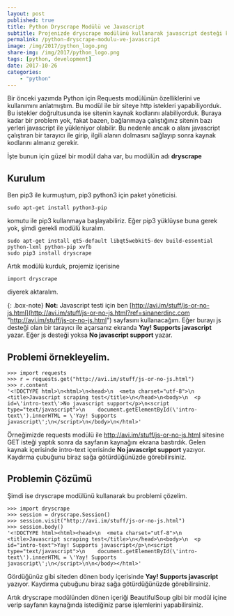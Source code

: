 ```yaml
---
layout: post
published: true
title: Python Dryscrape Modülü ve Javascript
subtitle: Projenizde dryscrape modülünü kullanarak javascript desteği kazandırabilirsiniz.
permalink: /python-dryscrape-modulu-ve-javascript
image: /img/2017/python_logo.png
share-img: /img/2017/python_logo.png
tags: [python, development]
date: 2017-10-26
categories:
    - "python"
---
```

Bir önceki yazımda Python için Requests modülünün özelliklerini ve kullanımını anlatmıştım. Bu modül ile bir siteye http istekleri yapabiliyorduk. Bu istekler doğrultusunda ise sitenin kaynak kodlarını alabiliyorduk. Buraya kadar bir problem yok, fakat bazen, bağlanmaya çalıştığınız sitenin bazı yerleri javascript ile yükleniyor olabilir. Bu nedenle ancak o alanı javascript çalıştıran bir tarayıcı ile girip, ilgili alanın dolmasını sağlayıp sonra kaynak kodlarını almanız gerekir.

İşte bunun için güzel bir modül daha var, bu modülün adı **dryscrape**

## Kurulum
Ben pip3 ile kurmuştum, pip3 python3 için paket yöneticisi.

```
sudo apt-get install python3-pip
```

komutu ile pip3 kullanmaya başlayabiliriz. Eğer pip3 yüklüyse buna gerek yok, şimdi gerekli modülü kuralım.

```
sudo apt-get install qt5-default libqt5webkit5-dev build-essential python-lxml python-pip xvfb
sudo pip3 install dryscrape
```
Artık modülü kurduk, projemiz içerisine

```
import dryscrape
```

diyerek aktaralım.

{: .box-note}
**Not:** Javascript testi için ben [http://avi.im/stuff/js-or-no-js.html](http://avi.im/stuff/js-or-no-js.html?ref=sinanerdinc.com "http://avi.im/stuff/js-or-no-js.html") sayfasını kullanacağım. Eğer burayı js desteği olan bir tarayıcı ile açarsanız ekranda **Yay! Supports javascript** yazar. Eğer js desteği yoksa **No javascript support** yazar.

## Problemi örnekleyelim.
```
>>> import requests
>>> r = requests.get("http://avi.im/stuff/js-or-no-js.html")
>>> r.content
'<!DOCTYPE html>\n<html>\n<head>\n  <meta charset="utf-8">\n  <title>Javascript scraping test</title>\n</head>\n<body>\n  <p id=\'intro-text\'>No javascript support</p>\n<script type="text/javascript">\n    document.getElementById(\'intro-text\').innerHTML = \'Yay! Supports javascript\';\n</script>\n</body>\n</html>'
```
Örneğimizde requests modülü ile http://avi.im/stuff/js-or-no-js.html sitesine GET isteği yaptık sonra da sayfanın kaynağını ekrana bastırdık. Gelen kaynak içerisinde intro-text içerisinde **No javascript support** yazıyor. Kaydırma çubuğunu biraz sağa götürdüğünüzde görebilirsiniz.

## Problemin Çözümü
Şimdi ise dryscrape modülünü kullanarak bu problemi çözelim.

```
>>> import dryscrape
>>> session = dryscrape.Session()
>>> session.visit("http://avi.im/stuff/js-or-no-js.html")
>>> session.body()
'<!DOCTYPE html><html><head>\n  <meta charset="utf-8">\n  <title>Javascript scraping test</title>\n</head>\n<body>\n  <p id="intro-text">Yay! Supports javascript</p>\n<script type="text/javascript">\n    document.getElementById(\'intro-text\').innerHTML = \'Yay! Supports javascript\';\n</script>\n\n</body></html>'
```
Gördüğünüz gibi siteden dönen body içerisinde **Yay! Supports javascript** yazıyor. Kaydırma çubuğunu biraz sağa götürdüğünüzde görebilirsiniz.

Artık dryscrape modülünden dönen içeriği BeautifulSoup gibi bir modül içine verip sayfanın kaynağında istediğiniz parse işlemlerini yapabilirsiniz.
